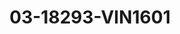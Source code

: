 ---
title: 03-18293-VIN1601
image: /v1543919832/viterbo/03-18293-VIN1601.jpg
brand: vinni
layout: vestito
---